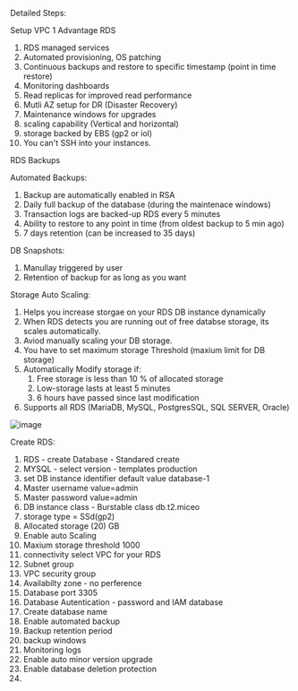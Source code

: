 Detailed Steps:

Setup VPC 1 Advantage RDS
1) RDS managed services
2) Automated provisioning, OS patching
3) Continuous backups and restore to specific timestamp (point in time restore)
4) Monitoring dashboards
5) Read replicas for improved read performance
6) Mutli AZ setup for DR (Disaster Recovery)
7) Maintenance windows for upgrades
8) scaling capability (Vertical and horizontal)
9) storage backed by EBS (gp2 or iol)
10) You can't SSH into your instances.

RDS Backups

Automated Backups:
1) Backup are automatically enabled in RSA
2) Daily full backup of the database (during the maintenace windows)
3) Transaction logs are backed-up RDS every 5 minutes
4) Ability to restore to any point in time (from oldest backup to 5 min ago)
5) 7 days retention (can be increased to 35 days)

DB Snapshots:

1) Manullay triggered by user
2) Retention of backup for as long as you want 

Storage Auto Scaling:

1) Helps you increase storgae on your RDS DB instance dynamically
2) When RDS detects you are running out of free databse storage, its scales automatically.
3) Aviod manually scaling your DB storage.
4) You have to set maximum storage Threshold (maxium limit for DB storage)
5) Automatically Modify storage if:
   1) Free storage is less than 10 % of allocated storage
   2) Low-storage lasts at least 5 minutes
   3) 6 hours have passed since last modification
6) Supports all RDS (MariaDB, MySQL, PostgresSQL, SQL SERVER, Oracle)

![image](https://user-images.githubusercontent.com/6921037/184113298-abb64e4f-4a4f-40d0-adb1-2cc7f80a11ae.png)

Create RDS:

1) RDS - create Database - Standared create
2) MYSQL - select version - templates production
3) set DB instance identifier default value database-1
4) Master username value=admin
5) Master password value=admin
6) DB instance class - Burstable class db.t2.miceo
7) storage type = SSd(gp2)
8) Allocated storage (20) GB
9) Enable auto Scaling
10) Maxium storage threshold 1000
11) connectivity select VPC for your RDS
12) Subnet group
13) VPC security group
14) Availabilty zone - no perference
15) Database port 3305
16) Database Autentication - password and IAM database
17) Create database name
18) Enable automated backup
19) Backup retention period 
20) backup windows
21) Monitoring logs
22) Enable auto minor version upgrade
23) Enable database deletion protection
24) 

